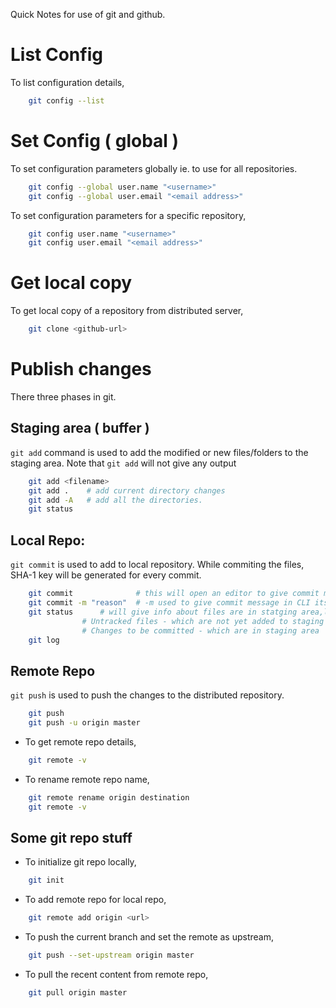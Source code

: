 Quick Notes for use of git and github.

# List Config
To list configuration details,
```bash
	git config --list
```

# Set Config ( global ) 
To set configuration parameters globally ie. to use for all repositories.
```bash
	git config --global user.name "<username>"
	git config --global user.email "<email address>"
```
To set configuration parameters for a specific repository,
```bash
	git config user.name "<username>"
	git config user.email "<email address>"
```

# Get local copy
To get local copy of a repository from distributed server, 
```bash
	git clone <github-url>
```

# Publish changes

There three phases in git.

## Staging area ( buffer )
`git add` command is used to add the modified or new files/folders to the staging area. Note that `git add` will not give any output
```bash
	git add <filename>
	git add .    # add current directory changes
	git add -A   # add all the directories. 
	git status
```

## Local Repo:
 `git commit` is used to add to local repository. While commiting the files, SHA-1 key will be generated for every commit.
```bash
	git commit  			# this will open an editor to give commit message
	git commit -m "reason"	# -m used to give commit message in CLI itself
	git status		# will give info about files are in statging area,local repo, remote repo
				# Untracked files - which are not yet added to staging
				# Changes to be committed - which are in staging area
	git log
```

## Remote Repo
`git push` is used to push the changes to the distributed repository.
```bash
	git push 
	git push -u origin master
```

* To get remote repo details,
```bash
	git remote -v
```

* To rename remote repo name,
```bash
	git remote rename origin destination
	git remote -v
```

## Some git repo stuff
* To initialize git repo locally,
```bash
	git init 
```
* To add remote repo for local repo,
```bash
	git remote add origin <url>
```
* To push the current branch and set the remote as upstream,
```bash
	git push --set-upstream origin master
```
* To pull the recent content from remote repo,
```bash
	git pull origin master
```